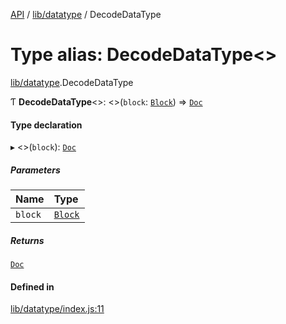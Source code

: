 [API](../README.md) / [lib/datatype](../modules/lib_datatype.md) / DecodeDataType

# Type alias: DecodeDataType<\>

[lib/datatype](../modules/lib_datatype.md).DecodeDataType

Ƭ **DecodeDataType**<\>: <\>(`block`: [`Block`](lib_types.Block.md)) => [`Doc`](lib_types.Doc.md)

#### Type declaration

▸ <\>(`block`): [`Doc`](lib_types.Doc.md)

##### Parameters

| Name    | Type                          |
| :------ | :---------------------------- |
| `block` | [`Block`](lib_types.Block.md) |

##### Returns

[`Doc`](lib_types.Doc.md)

#### Defined in

[lib/datatype/index.js:11](https://github.com/digidem/mapeo-core-next/blob/8584770/lib/datatype/index.js#L11)
